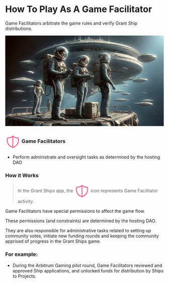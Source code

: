 # How To Play As A Game Facilitator

Game Facilitators arbitrate the game rules and verify Grant Ship distributions.

![](/public/game_facilitators.webp)

<h3><img src="/public/gamefacilitator_icon.svg" style="display: inline; vertical-align: middle;" alt="Grant Ship Icon" /> Game Facilitators</h3>

- Perform administrate and oversight tasks as determined by the hosting DAO

### How it Works

> In the Grant Ships app, the <img src="/public/gamefacilitator_icon.svg" style="display: inline; vertical-align: middle;" alt="Grant Ship Icon" /> icon represents Game Facilitator activity.

Game Facilitators have special permissions to affect the game flow.

These permissions (and constraints) are determined by the hosting DAO.

They are also responsible for administrative tasks related to setting up community votes, initiate new funding rounds and keeping the community apprised of progress in the Grant Ships game.

### For example:

- During the Arbitrum Gaming pilot round, Game Facilitators reviewed and approved Ship applications, and unlocked funds for distribution by Ships to Projects.
